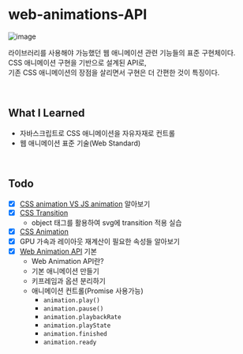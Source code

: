 # web-animations-API
![image](https://github.com/user-attachments/assets/e791df51-588a-4327-a2a5-a7207351933f)
<br>

라이브러리를 사용해야 가능했던 웹 애니메이션 관련 기능들의 표준 구현체이다.<br>
CSS 애니메이션 구현을 기반으로 설계된 API로,<br>기존 CSS 애니메이션의 장점을 살리면서 구현은 더 간편한 것이 특징이다.

<br>

## What I Learned
- 자바스크립트로 CSS 애니메이션을 자유자재로 컨트롤<br>
- 웹 애니메이션 표준 기술(Web Standard)

<br>

## Todo
- [x] [CSS animation VS JS animation](https://github.com/twilight92/web-animations-API/wiki/CSS-%EC%95%A0%EB%8B%88%EB%A9%94%EC%9D%B4%EC%85%98%EA%B3%BC-JS-%EC%95%A0%EB%8B%88%EB%A9%94%EC%9D%B4%EC%85%98) 알아보기
- [x] [CSS Transition](https://github.com/twilight92/web-animations-API/wiki/CSS-Transition%EA%B3%BC-CSS-Animation)
  - object 태그를 활용하여 svg에 transition 적용 실습
- [x] [CSS Animation](https://github.com/twilight92/web-animations-API/wiki/CSS-Transition%EA%B3%BC-CSS-Animation#css-animation)
- [x] GPU 가속과 레이아웃 재계산이 필요한 속성들 알아보기
- [x] [Web Animation API](https://github.com/twilight92/web-animations-API/wiki/Web-Animation-API) 기본
  - Web Animation API란?
  - 기본 애니메이션 만들기
  - 키프레임과 옵션 분리하기
  - 애니메이션 컨트롤(Promise 사용가능)
    - `animation.play()`
    - `animation.pause()`
    - `animation.playbackRate`
    - `animation.playState`
    - `animation.finished`
    - `animation.ready`
